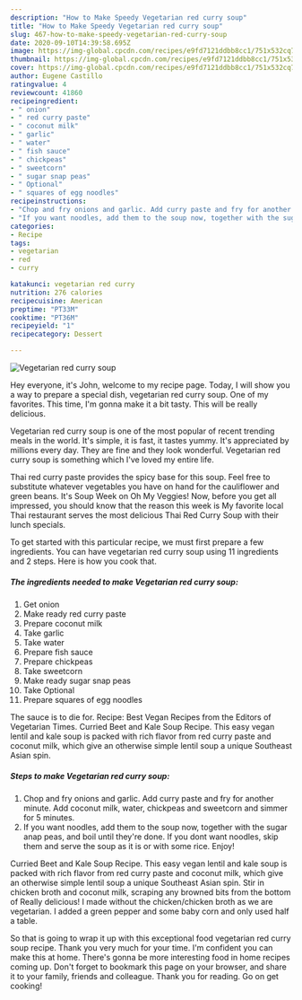 ```yaml
---
description: "How to Make Speedy Vegetarian red curry soup"
title: "How to Make Speedy Vegetarian red curry soup"
slug: 467-how-to-make-speedy-vegetarian-red-curry-soup
date: 2020-09-10T14:39:58.695Z
image: https://img-global.cpcdn.com/recipes/e9fd7121ddbb8cc1/751x532cq70/vegetarian-red-curry-soup-recipe-main-photo.jpg
thumbnail: https://img-global.cpcdn.com/recipes/e9fd7121ddbb8cc1/751x532cq70/vegetarian-red-curry-soup-recipe-main-photo.jpg
cover: https://img-global.cpcdn.com/recipes/e9fd7121ddbb8cc1/751x532cq70/vegetarian-red-curry-soup-recipe-main-photo.jpg
author: Eugene Castillo
ratingvalue: 4
reviewcount: 41860
recipeingredient:
- " onion"
- " red curry paste"
- " coconut milk"
- " garlic"
- " water"
- " fish sauce"
- " chickpeas"
- " sweetcorn"
- " sugar snap peas"
- " Optional"
- " squares of egg noodles"
recipeinstructions:
- "Chop and fry onions and garlic. Add curry paste and fry for another minute. Add coconut milk, water, chickpeas and sweetcorn and simmer for 5 minutes."
- "If you want noodles, add them to the soup now, together with the sugar anap peas, and boil until they&#39;re done. If you dont want noodles, skip them and serve the soup as it is or with some rice. Enjoy!"
categories:
- Recipe
tags:
- vegetarian
- red
- curry

katakunci: vegetarian red curry 
nutrition: 276 calories
recipecuisine: American
preptime: "PT33M"
cooktime: "PT36M"
recipeyield: "1"
recipecategory: Dessert

---
```



![Vegetarian red curry soup](https://img-global.cpcdn.com/recipes/e9fd7121ddbb8cc1/751x532cq70/vegetarian-red-curry-soup-recipe-main-photo.jpg)

Hey everyone, it's John, welcome to my recipe page. Today, I will show you a way to prepare a special dish, vegetarian red curry soup. One of my favorites. This time, I'm gonna make it a bit tasty. This will be really delicious.

Vegetarian red curry soup is one of the most popular of recent trending meals in the world. It's simple, it is fast, it tastes yummy. It's appreciated by millions every day. They are fine and they look wonderful. Vegetarian red curry soup is something which I've loved my entire life.

Thai red curry paste provides the spicy base for this soup. Feel free to substitute whatever vegetables you have on hand for the cauliflower and green beans. It&#39;s Soup Week on Oh My Veggies! Now, before you get all impressed, you should know that the reason this week is My favorite local Thai restaurant serves the most delicious Thai Red Curry Soup with their lunch specials.


To get started with this particular recipe, we must first prepare a few ingredients. You can have vegetarian red curry soup using 11 ingredients and 2 steps. Here is how you cook that.

<!--inarticleads1-->

##### The ingredients needed to make Vegetarian red curry soup:

1. Get  onion
1. Make ready  red curry paste
1. Prepare  coconut milk
1. Take  garlic
1. Take  water
1. Prepare  fish sauce
1. Prepare  chickpeas
1. Take  sweetcorn
1. Make ready  sugar snap peas
1. Take  Optional
1. Prepare  squares of egg noodles


The sauce is to die for. Recipe: Best Vegan Recipes from the Editors of Vegetarian Times. Curried Beet and Kale Soup Recipe. This easy vegan lentil and kale soup is packed with rich flavor from red curry paste and coconut milk, which give an otherwise simple lentil soup a unique Southeast Asian spin. 

<!--inarticleads2-->

##### Steps to make Vegetarian red curry soup:

1. Chop and fry onions and garlic. Add curry paste and fry for another minute. Add coconut milk, water, chickpeas and sweetcorn and simmer for 5 minutes.
1. If you want noodles, add them to the soup now, together with the sugar anap peas, and boil until they&#39;re done. If you dont want noodles, skip them and serve the soup as it is or with some rice. Enjoy!


Curried Beet and Kale Soup Recipe. This easy vegan lentil and kale soup is packed with rich flavor from red curry paste and coconut milk, which give an otherwise simple lentil soup a unique Southeast Asian spin. Stir in chicken broth and coconut milk, scraping any browned bits from the bottom of Really delicious! I made without the chicken/chicken broth as we are vegetarian. I added a green pepper and some baby corn and only used half a table. 

So that is going to wrap it up with this exceptional food vegetarian red curry soup recipe. Thank you very much for your time. I'm confident you can make this at home. There's gonna be more interesting food in home recipes coming up. Don't forget to bookmark this page on your browser, and share it to your family, friends and colleague. Thank you for reading. Go on get cooking!
